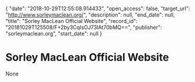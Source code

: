 {
  "date": "2018-10-29T12:55:08.914433", 
  "open_access": false, 
  "target_url": "http://www.sorleymaclean.org/", 
  "description": null, 
  "end_date": null, 
  "title": "Sorley MacLean Official Website", 
  "record_id": "20181029T125508/F+2by3CqIsOJ73IAt70bMQ==", 
  "publisher": "sorleymaclean.org", 
  "start_date": null
}

# Sorley MacLean Official Website

None